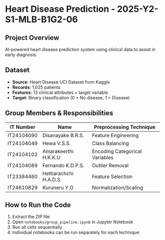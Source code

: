 # Heart Disease Prediction - 2025-Y2-S1-MLB-B1G2-06


## Project Overview
AI-powered heart disease prediction system using clinical data to assist in early diagnosis.

## Dataset
- **Source**: Heart Disease UCI Dataset from Kaggle
- **Records**: 1,025 patients
- **Features**: 13 clinical attributes + target variable
- **Target**: Binary classification (0 = No disease, 1 = Disease)

## Group Members & Responsibilities
| IT Number  | Name                  | Preprocessing Technique        |
|------------|-----------------------|--------------------------------|
| IT24104090 | Disanayake B.R.S.     | Feature Engineering            |
| IT24104049 | Hewa V.S.S.           | Class Balancing                |
| IT24104102 | Amarakeerthi H.K.K.U  | Encoding Categorical Variables |
| IT24104089 | Fernando K.D.P.S.     | Outlier Removal                | 
| IT23384460 | Hettiarachchi H.A.D.S.| Feature Selection              |
| IT24610829 | Kuruneru Y.G          | Normalization/Scaling          |

## How to Run the Code
1. Extract the ZIP file
2. Open `notebooks/group_pipeline.ipynb` in Jupyter Notebook
3. Run all cells sequentially
4. Individual notebooks can be run separately for each technique

